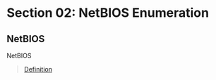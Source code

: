 # Section 02: NetBIOS Enumeration

## NetBIOS
NetBIOS

> [Definition](../definitions/definitions_N.md#netbios)
